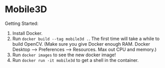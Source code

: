 # Mobile3D

Getting Started:  
1. Install Docker.
2. Run `docker build --tag mobile3d .`. The first time will take a while to build OpenCV. (Make sure you give Docker enough RAM. Docker Desktop --> Preferences --> Resources. Max out CPU and memory.)  
3. Run `docker images` to see the new docker image!  
3. Run `docker run -it mobile3d` to get a shell in the container.